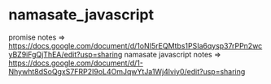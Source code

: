 # namasate_javascript
promise notes => https://docs.google.com/document/d/1oNI5rEQMtbs1PSIa6qysp37rPPn2wcyBZ9iFgQjThEA/edit?usp=sharing 
namasate javascript notes => https://docs.google.com/document/d/1-Nhywht8dSoQgxS7FRP2I9oL4OmJqwYtJa1Wj4lviy0/edit?usp=sharing 
